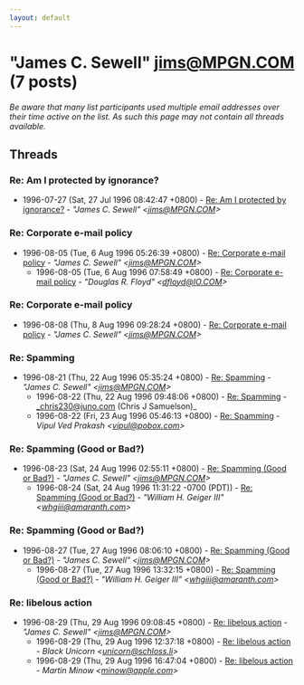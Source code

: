 ```yaml
---
layout: default
---
```


# "James C. Sewell" <jims@MPGN.COM> (7 posts)

_Be aware that many list participants used multiple email addresses over their time active on the list. As such this page may not contain all threads available._

## Threads

### Re: Am I protected by ignorance?
+ 1996-07-27 (Sat, 27 Jul 1996 08:42:47 +0800) - [Re: Am I protected by ignorance?](/archive/1996/07/50a112981516150816d57f4d40fd3d2cef4d2a22734a3e3e3e70ffc59ba9229a) - _"James C. Sewell" \<jims@MPGN.COM\>_

### Re: Corporate e-mail policy
+ 1996-08-05 (Tue, 6 Aug 1996 05:26:39 +0800) - [Re: Corporate e-mail policy](/archive/1996/08/53e2fe19f768b46e647ca5c1d1d4328b41e81edcaf80db8b476b5482f69b48ff) - _"James C. Sewell" \<jims@MPGN.COM\>_
  + 1996-08-05 (Tue, 6 Aug 1996 07:58:49 +0800) - [Re: Corporate e-mail policy](/archive/1996/08/4e8b25723474e4d1f2203958e96720dbaeac16e942e462c2ca5f917d9a18dfdc) - _"Douglas R. Floyd" \<dfloyd@IO.COM\>_

### Re: Corporate e-mail policy
+ 1996-08-08 (Thu, 8 Aug 1996 09:28:24 +0800) - [Re: Corporate e-mail policy](/archive/1996/08/833d879d13ac76292f19d028790e47dfad61a77c965e0b45249b5573a57b1921) - _"James C. Sewell" \<jims@MPGN.COM\>_

### Re: Spamming
+ 1996-08-21 (Thu, 22 Aug 1996 05:35:24 +0800) - [Re: Spamming](/archive/1996/08/2366144e340a862161d015507a7f25d175774bf791b80c4e073e57c5a4783ec8) - _"James C. Sewell" \<jims@MPGN.COM\>_
  + 1996-08-22 (Thu, 22 Aug 1996 09:48:06 +0800) - [Re: Spamming](/archive/1996/08/2d2c0b5e7c11df03a6b041e58220b66cf11eff8efecc2ade99c2e29cd4d89d2b) - _chris230@juno.com (Chris J Samuelson)_
  + 1996-08-22 (Fri, 23 Aug 1996 05:46:13 +0800) - [Re: Spamming](/archive/1996/08/6f8f8e02e47af0e65d01dcfaea8436ebdbe0757998379be95f9eedb7e5d5deca) - _Vipul Ved Prakash \<vipul@pobox.com\>_

### Re: Spamming (Good or Bad?)
+ 1996-08-23 (Sat, 24 Aug 1996 02:55:11 +0800) - [Re: Spamming (Good or Bad?)](/archive/1996/08/56be35dd8e8a9f232037d5732c936a27463ad3a1e4f67efc7458d45ebb0ddfcd) - _"James C. Sewell" \<jims@MPGN.COM\>_
  + 1996-08-24 (Sat, 24 Aug 1996 11:31:22 -0700 (PDT)) - [Re: Spamming (Good or Bad?)](/archive/1996/08/a574585ca730bb15d0af1d7369719b48574222e2afb47531cb21cabd419cb980) - _"William H. Geiger III" \<whgiii@amaranth.com\>_

### Re: Spamming (Good or Bad?)
+ 1996-08-27 (Tue, 27 Aug 1996 08:06:10 +0800) - [Re: Spamming (Good or Bad?)](/archive/1996/08/a8f80f5bdb3be75ef1fef12173cc239a7e27a883493f319ba8da94e5d0062cee) - _"James C. Sewell" \<jims@MPGN.COM\>_
  + 1996-08-27 (Tue, 27 Aug 1996 13:32:15 +0800) - [Re: Spamming (Good or Bad?)](/archive/1996/08/c6a080680e0dda58906a68894e9244e50e58693e242f973438d2665b582aa41e) - _"William H. Geiger III" \<whgiii@amaranth.com\>_

### Re: libelous action
+ 1996-08-29 (Thu, 29 Aug 1996 09:08:45 +0800) - [Re: libelous action](/archive/1996/08/86da3ce9fa021b20137f90c6e790e3529944cc24e15cc325a8bfee0631ba653b) - _"James C. Sewell" \<jims@MPGN.COM\>_
  + 1996-08-29 (Thu, 29 Aug 1996 12:37:18 +0800) - [Re: libelous action](/archive/1996/08/c1f44f0448c02697eefbbf4e283c0a7e38c290955cb1f6698e14f0112b3c82c6) - _Black Unicorn \<unicorn@schloss.li\>_
  + 1996-08-29 (Thu, 29 Aug 1996 16:47:04 +0800) - [Re: libelous action](/archive/1996/08/246fd546f67778dea07470ab3c7e56430489a799c588ec24f17de380745b638e) - _Martin Minow \<minow@apple.com\>_

